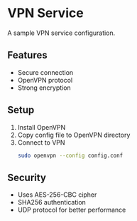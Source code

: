 # VPN Service

A sample VPN service configuration.

## Features

- Secure connection
- OpenVPN protocol
- Strong encryption

## Setup

1. Install OpenVPN
2. Copy config file to OpenVPN directory
3. Connect to VPN
   ```bash
   sudo openvpn --config config.conf
   ```

## Security

- Uses AES-256-CBC cipher
- SHA256 authentication
- UDP protocol for better performance
